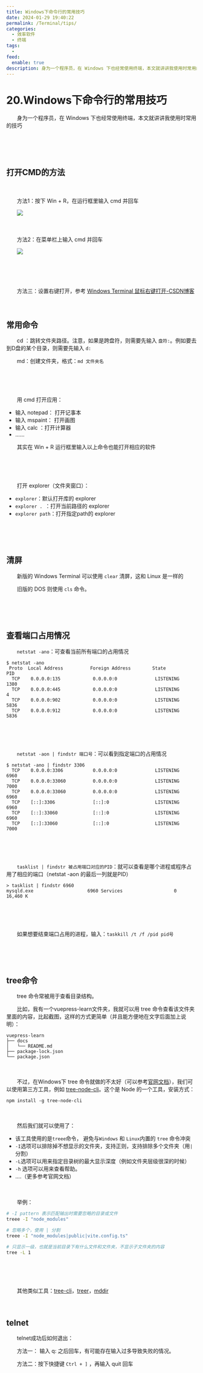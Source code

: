 ```yaml
---
title: Windows下命令行的常用技巧
date: 2024-01-29 19:40:22
permalink: /Terminal/tips/
categories:
  - 效率软件
  - 终端
tags:
  - 
feed:
  enable: true
description: 身为一个程序员，在 Windows 下也经常使用终端，本文就讲讲我使用时常用的技巧
---
```

# 20.Windows下命令行的常用技巧

　　身为一个程序员，在 Windows 下也经常使用终端，本文就讲讲我使用时常用的技巧
<!-- more -->
　　‍

　　‍

## 打开CMD的方法

　　‍

　　方法1：按下 Win + R，在运行框里输入 cmd 并回车

　　​![](https://image.peterjxl.com/blog/image-20240129201449-supj8cn.png)​

　　‍

　　方法2：在菜单栏上输入 cmd 并回车

　　​![](https://image.peterjxl.com/blog/image-20240129201342-qodv33q.png)​

　　‍

　　‍

　　方法三：设置右键打开，参考 [Windows Terminal 鼠标右键打开-CSDN博客](https://blog.csdn.net/Tangoneone/article/details/133906682)

　　‍

## 常用命令

　　cd ：跳转文件夹路径。注意，如果是跨盘符，则需要先输入 `盘符:`​。例如要去到D盘的某个目录，则需要先输入 `d:`​

　　md：创建文件夹，格式：`md 文件夹名`​

　　‍

　　‍

　　用 cmd 打开应用：

* 输入 notepad： 打开记事本
* 输入 mspaint： 打开画图
* 输入 calc ：打开计算器
* ......

　　其实在 Win + R 运行框里输入以上命令也能打开相应的软件

　　‍

　　‍

　　打开 explorer（文件夹窗口）：

* ​`explorer`​：默认打开库的 explorer
* ​`explorer . `​：打开当前路径的 explorer
* ​`explorer path`​：打开指定path的 explorer

　　‍

　　‍

## 清屏

　　新版的 Windows Terminal 可以使用 `clear`​ 清屏，这和 Linux 是一样的

　　旧版的 DOS 则使用 `cls`​ 命令。

　　‍

　　‍

## 查看端口占用情况

　　​`netstat -ano`​：可查看当前所有端口的占用情况

```
$ netstat -ano
 Proto  Local Address          Foreign Address        State           PID
  TCP    0.0.0.0:135            0.0.0.0:0              LISTENING       1380
  TCP    0.0.0.0:445            0.0.0.0:0              LISTENING       4
  TCP    0.0.0.0:902            0.0.0.0:0              LISTENING       5836
  TCP    0.0.0.0:912            0.0.0.0:0              LISTENING       5836
```

　　‍

　　‍

　　​`netstat -aon | findstr 端口号`​：可以看到指定端口的占用情况

```
$ netstat -ano | findstr 3306
  TCP    0.0.0.0:3306           0.0.0.0:0              LISTENING       6960
  TCP    0.0.0.0:33060          0.0.0.0:0              LISTENING       7000
  TCP    0.0.0.0:33060          0.0.0.0:0              LISTENING       6960
  TCP    [::]:3306              [::]:0                 LISTENING       6960
  TCP    [::]:33060             [::]:0                 LISTENING       6960
  TCP    [::]:33060             [::]:0                 LISTENING       7000
```

　　‍

　　‍

　　​`tasklist | findstr 被占用端口对应的PID`​：就可以查看是哪个进程或程序占用了相应的端口（netstat -aon 的最后一列就是PID）

```
> tasklist | findstr 6960
mysqld.exe                    6960 Services                   0     16,460 K
```

　　‍

　　‍

　　如果想要结束端口占用的进程，输入：`taskkill /t /f /pid pid号`​

　　‍

　　‍

## tree命令

　　tree 命令常被用于查看目录结构。

　　比如，我有一个vuepress-learn文件夹，我就可以用 tree 命令查看该文件夹里面的内容，比起截图，这样的方式更简单（并且能方便地在文字后面加上说明）：

```
vuepress-learn
├── docs
│   └── README.md
├── package-lock.json
└── package.json
```

　　‍

　　不过，在Windows下 tree 命令就做的不太好（可以参考[官网文档](https://learn.microsoft.com/zh-cn/windows-server/administration/windows-commands/tree)），我们可以使用第三方工具，例如 [tree-node-cli](https://www.npmjs.com/package/tree-node-cli)。这个是 Node 的一个工具，安装方式：

```
npm install -g tree-node-cli
```

　　‍

　　然后我们就可以使用了：

* 该工具使用的是`treee`​命令， 避免与`Windows`​ 和 `Linux`​内置的 `tree`​ 命令冲突
* ​`-I`​​ 选项可以排除掉不想显示的文件夹，支持正则，支持排除多个文件夹（用`|`​​分割）
* ​`-L`​​ 选项可以用来指定目录树的最大显示深度（例如文件夹层级很深的时候）
* ​`-h`​​ 选项可以用来查看帮助。
* ....（更多参考官网文档）

　　‍

　　举例：

```bash
# -I pattern 表示匹配输出时需要忽略的目录或文件
treee -I "node_modules"

# 忽略多个，使用 | 分割
treee -I "node_modules|public|vite.config.ts"

# 只显示一级，也就是当前目录下有什么文件和文件夹，不显示子文件夹的内容
tree -L 1
```

　　‍

　　‍

　　其他类似工具：[tree-cli](https://www.npmjs.com/package/tree-cli)，[treer](https://www.npmjs.com/package/treer)，[mddir](https://github.com/JohnByrneRepo/mddir)

　　‍

## telnet

　　telnet成功后如何退出：

　　方法一： 输入 q: 之后回车，有可能存在输入过多导致失败的情况。

　　方法二：按下快捷键 `Ctrl + ]`​ ，再输入 quit 回车

　　‍

